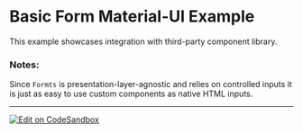 # Basic Form Material-UI Example

This example showcases integration with third-party component library.

### Notes:

Since `Formts` is presentation-layer-agnostic and relies on controlled inputs it
is just as easy to use custom components as native HTML inputs.

---

[![Edit on CodeSandbox](https://codesandbox.io/static/img/play-codesandbox.svg)](https://codesandbox.io/s/github/VirtusLab/formts/tree/master/examples/basic-forms/4-basic-form-mui)
